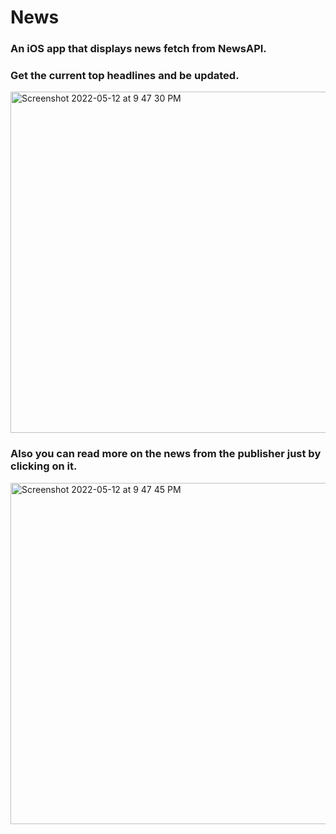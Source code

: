 # News
### An iOS app that displays news fetch from NewsAPI.

### Get the current top headlines and be updated.
<img width="546" alt="Screenshot 2022-05-12 at 9 47 30 PM" src="https://user-images.githubusercontent.com/66007960/168121794-f6fe8d56-c67d-4756-a7b5-9535ed8bf47c.png">

### Also you can read more on the news from the publisher just by clicking on it. 
<img width="546" alt="Screenshot 2022-05-12 at 9 47 45 PM" src="https://user-images.githubusercontent.com/66007960/168121849-3c2f464a-0a4a-4cc0-af1e-030f47adf965.png">
